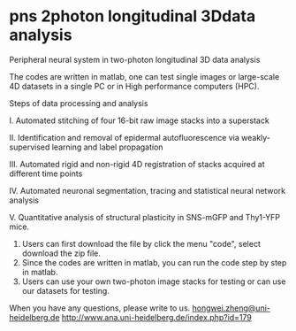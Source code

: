 # pns 2photon longitudinal 3Ddata analysis
Peripheral neural system in two-photon longitudinal 3D data analysis


The codes are written in matlab, one can test single images or large-scale 4D datasets in a single PC or in High performance computers (HPC).


Steps of data processing and analysis

I. Automated stitching of four 16-bit raw image stacks into a superstack

II. Identification and removal of epidermal autofluorescence via weakly-supervised learning and label propagation 

III. Automated rigid and non-rigid 4D registration of stacks acquired at different time points

IV. Automated neuronal segmentation, tracing and statistical neural network analysis

V. Quantitative analysis of structural plasticity in SNS-mGFP and Thy1-YFP mice.

1. Users can first download the file by click the menu "code", select download the zip file.
2. Since the codes are written in matlab, you can run the code step by step in matlab.
3. Users can use your own two-photon image stacks for testing or can use our datasets for testing.


When you have any questions, please write to us.
hongwei.zheng@uni-heidelberg.de
http://www.ana.uni-heidelberg.de/index.php?id=179
